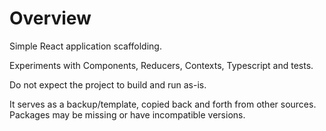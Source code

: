 # Overview

Simple React application scaffolding.

Experiments with Components, Reducers, Contexts, Typescript and tests.

Do not expect the project to build and run as-is.

It serves as a backup/template, copied back and forth from other sources.
Packages may be missing or have incompatible versions.